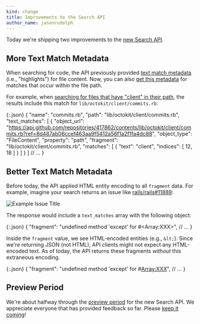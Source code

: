 ```yaml
---
kind: change
title: Improvements to the Search API
author_name: jasonrudolph
---
```


Today we're shipping two improvements to the [new Search API][original-search-api-announcement].

## More Text Match Metadata

When searching for code, the API previously provided [text match metadata][text-matches] (i.e., "highlights") for file content.
Now, you can also [get this metadata][code-text-matches] for matches that occur within the file path.

For example, when [searching for files that have "client" in their path][example-path-search], the results include this match for `lib/octokit/client/commits.rb`:

{:.json}
    {
      "name": "commits.rb",
      "path": "lib/octokit/client/commits.rb",
      "text_matches": [
        {
          "object_url": "https://api.github.com/repositories/417862/contents/lib/octokit/client/commits.rb?ref=8d487ab06ccef463aa9f5412a56f1a2f1fa4dc88",
          "object_type": "FileContent",
          "property": "path",
          "fragment": "lib/octokit/client/commits.rb",
          "matches": [
            {
              "text": "client",
              "indices": [ 12, 18 ]
            }
          ]
        }
      ]
      // ...
    }

## Better Text Match Metadata

Before today, the API applied HTML entity encoding to all `fragment` data.
For example, imagine your search returns an issue like <a href="https://github.com/rails/rails/issues/11889" data-proofer-ignore>rails/rails#11889</a>:

![Example Issue Title](https://f.cloud.github.com/assets/2988/994632/a84f2888-09af-11e3-9417-4bd92f1f1ed6.png)

The response would include a `text_matches` array with the following object:

{:.json}
    {
      "fragment": "undefined method 'except' for #&lt;Array:XXX&gt;",
      // ...
    }

Inside the `fragment` value, we see HTML-encoded entities (e.g., `&lt;`).
Since we're returning JSON (not HTML), API clients might not expect any HTML-encoded text.
As of today, the API returns these fragments _without_ this extraneous encoding.

{:.json}
    {
      "fragment": "undefined method 'except' for #<Array:XXX>",
      // ...
    }

## Preview Period

We're about halfway through the [preview period][preview-period] for the new Search API.
We appreciate everyone that has provided feedback so far. Please [keep it coming][contact]!

[contact]: https://github.com/contact?form[subject]=New+Search+API
[code-text-matches]: /v3/search/#highlighting-code-search-results
[example-path-search]: https://github.com/search?q=%40octokit%2Foctokit.rb+in%3Apath+client&type=Code
[original-search-api-announcement]: /changes/2013-07-19-preview-the-new-search-api/
[preview-period]: /changes/2013-07-19-preview-the-new-search-api/#preview-period
[text-matches]: /v3/search/#text-match-metadata
